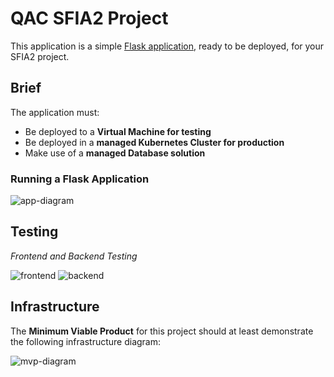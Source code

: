 # QAC SFIA2 Project

This application is a simple [Flask application](https://flask.palletsprojects.com/en/1.1.x/quickstart/#a-minimal-application), ready to be deployed, for your SFIA2 project.

## Brief

The application must:

- Be deployed to a **Virtual Machine for testing**
- Be deployed in a **managed Kubernetes Cluster for production**
- Make use of a **managed Database solution**


### Running a Flask Application

![app-diagram](https://i.imgur.com/wnbDazy.png)

## Testing

*Frontend and Backend Testing*

![frontend](https://user-images.githubusercontent.com/67292767/95806474-a63ad780-0cff-11eb-9bbc-99e037ca553a.png)
![backend](https://user-images.githubusercontent.com/67292767/95806467-a20eba00-0cff-11eb-9d7a-c0a423fab09f.png)

## Infrastructure

The **Minimum Viable Product** for this project should at least demonstrate the following infrastructure diagram:

![mvp-diagram](https://i.imgur.com/i5qfOas.png)
